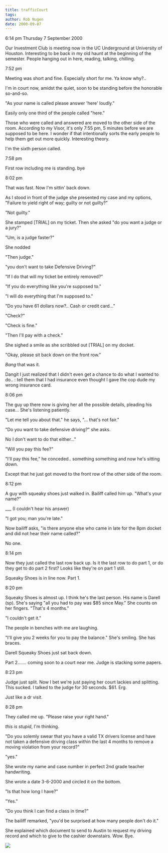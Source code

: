 ```yaml
---
title: trafficCourt
tags: 
author: Rob Nugen
date: 2000-09-07
---
```


<p class=date>6:14 pm Thursday 7 September 2000

<p>Our Investment Club is meeting now in the UC Underground at University of
Houston.  Interesting to be back in my old haunt at the beginning of the
semester.  People hanging out in here, reading, talking, chilling.

<p class=date>7:52 pm

<p>Meeting was short and fine.  Especially short for me.  Ya know why?..

<p>I'm in court now, amidst the quiet, soon to be standing before the
honorable so-and-so.

<p>"As your name is called please answer 'here' loudly."

<p>Easily only one third of the people called "here."

<p>Those who were called and answered are moved to the other side of the
room.  According to my Visor, it's only 7:55 pm, 5 minutes before we are
supposed to be here.  I wonder if that intentionally sorts the early people
to help them get out more quickly.  Interesting theory.

<p>I'm the sixth person called.

<p class=date>7:58 pm

<p>First row including me is standing. bye

<p class=date>8:02 pm

<p>That was fast. Now I'm sittin' back down.

<p>As I stood in front of the judge she presented my case and my options,
"Failure to yield right of way; guilty or not guilty?"

<p>"Not guilty."

<p>She stamped [TRIAL] on my ticket.  Then she asked "do you want a judge or
a jury?"

<p>"Um, is a judge faster?"

<p>She nodded

<p>"Then judge."

<p>"you don't want to take Defensive Driving?"

<p>"If I do that will my ticket be entirely removed?"

<p>"If you do everything like you're supposed to."

<p>"I will do everything that I'm supposed to."

<p>"Do you have 61 dollars now?.. Cash or credit card..."

<p>"Check?"

<p>"Check is fine."

<p>"Then I'll pay with a check."

<p>She sighed a smile as she scribbled out [TRIAL] on my docket.

<p>"Okay, please sit back down on the front row."

<p><em>Bang</em> that was it.

<p>Dangit I just realized that I didn't even get a chance to do what I
wanted to do.. : tell them that I had insurance even thought I gave the cop
dude my wrong insurance card.

<p class=date>8:06 pm

<p>The guy up there now is giving her all the possible details, pleading his
case...  She's listening patiently.

<p>"Let me tell you about that." he says, "... that's not fair."

<p>"Do you want to take defensive driving?" she asks.

<p>No I don't want to do that either..."

<p>"Will you pay this fee?"

<p>"I'll pay this fee," he conceded..  something something and  now he's
sitting down.

<p>Except that he just got moved to the front row of the other side of the
room.

<p class=date>8:12 pm

<p>A guy with squeaky shoes just walked in.  Bailiff called him up.  "What's
your name?"

<p>___  (I couldn't hear his answer)

<p>"I got you; man you're late."

<p>Now bailiff asks, "is there anyone else who came in late for the 8pm
docket and did not hear their name called?"

<p>No one.

<p class=date>8:14 pm

<p>Now they just called the last row back up.  Is it the last row to do part
1, or do they get to do part 2 first?  Looks like they're on part 1 still.

<p>Squeaky Shoes is in line now.  Part 1.

<p class=date>8:20 pm

<p>Squeaky Shoes is almost up.  I think he's the last person.  His name is
Darell (sp).   She's saying "all you had to pay was $85 since May."  She
counts on her fingers. "That's 4 months."

<p>"I couldn't get it."

<p>The people in benches with me are laughing.

<p>"I'll give you 2 weeks for you to pay the balance."  She's smiling.  She
has braces.

<p>Darell Squeaky Shoes just sat back down.

<p>Part 2....... coming soon to a court near me.  Judge is stacking some
papers.

<p class=date>8:23 pm

<p>Judge just split.  Now I bet we're just paying her court lackies and
splitting.   This sucked.   I talked to the judge for 30 seconds.  $61.
Erg.

<p>Just like a dr visit.

<p class=date>8:28 pm

<p>They called me up.  "Please raise your right hand."

<p><em>this is stupid</em>, I'm thinking.

<p>"Do you solemly swear that you have a valid TX drivers license and have
not taken a defensive driving class within the last 4 months to remove a
moving violation from your record?"

<p>"yes."

<p>She wrote my name and case number in perfect 2nd grade teacher
handwriting.

<p>She wrote a date 3-6-2000 and circled it on the bottom.

<p>"Is that how long I have?"

<p>"Yes."

<p>"Do you think I can find a class in time?"

<p>The bailiff remarked, "you'd be surprised at how many people don't do
it."

<p>She explained which document to send to Austin to request my driving
record and which to give to the cashier downstairs.  Wow.  Bye.

<p><img src="/images/rob/wL-ROB.gif">


